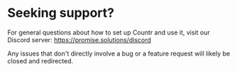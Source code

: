 # Seeking support?

For general questions about how to set up Countr and use it, visit our Discord server: https://promise.solutions/discord

Any issues that don't directly involve a bug or a feature request will likely be closed and redirected.
